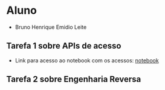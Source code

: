 # Aluno
* Bruno Henrique Emidio Leite

## Tarefa 1 sobre APIs de acesso
* Link para acesso ao notebook com os acessos: [notebook](notebook/lab01-api.ipynb)

## Tarefa 2 sobre Engenharia Reversa
